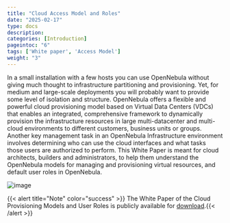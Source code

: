 ```yaml
---
title: "Cloud Access Model and Roles"
date: "2025-02-17"
type: docs
description:
categories: [Introduction]
pageintoc: "6"
tags: ['White paper', 'Access Model']
weight: "3"
---
```


<a id="understand"></a>

<!--# Cloud Access Model and Roles -->

In a small installation with a few hosts you can use OpenNebula without giving much thought to infrastructure partitioning and provisioning. Yet, for medium and large-scale deployments you will probably want to provide some level of isolation and structure. OpenNebula offers a flexible and powerful cloud provisioning model based on Virtual Data Centers (VDCs) that enables an integrated, comprehensive framework to dynamically provision the infrastructure resources in large multi-datacenter and multi-cloud environments to different customers, business units or groups. Another key management task in an OpenNebula Infrastructure environment involves determining who can use the cloud interfaces and what tasks those users are authorized to perform. This White Paper is meant for cloud architects, builders and administrators, to help them understand the OpenNebula models for managing and provisioning virtual resources, and default user roles in OpenNebula.

![image](/images/overview_vdc.png)

{{< alert title="Note" color="success" >}}
The White Paper of the Cloud Provisioning Models and User Roles is publicly available for [download](https://support.opennebula.pro/hc/en-us/articles/360018778938-Cloud-Provisioning-Models-and-User-Roles).{{< /alert >}} 
